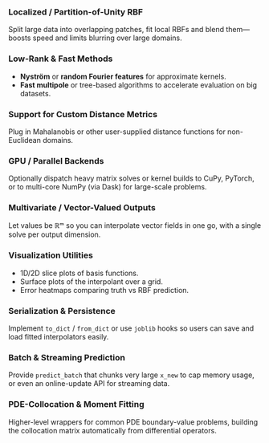 ### Localized / Partition-of-Unity RBF

Split large data into overlapping patches, fit local RBFs and blend them—boosts speed and limits blurring over large domains.

### Low-Rank & Fast Methods

- **Nyström** or **random Fourier features** for approximate kernels.  
- **Fast multipole** or tree-based algorithms to accelerate evaluation on big datasets.

### Support for Custom Distance Metrics

Plug in Mahalanobis or other user-supplied distance functions for non-Euclidean domains.

### GPU / Parallel Backends

Optionally dispatch heavy matrix solves or kernel builds to CuPy, PyTorch, or to multi-core NumPy (via Dask) for large-scale problems.

### Multivariate / Vector-Valued Outputs

Let values be ℝᵐ so you can interpolate vector fields in one go, with a single solve per output dimension.

### Visualization Utilities

- 1D/2D slice plots of basis functions.  
- Surface plots of the interpolant over a grid.  
- Error heatmaps comparing truth vs RBF prediction.

### Serialization & Persistence

Implement `to_dict` / `from_dict` or use `joblib` hooks so users can save and load fitted interpolators easily.

### Batch & Streaming Prediction

Provide `predict_batch` that chunks very large `x_new` to cap memory usage, or even an online-update API for streaming data.

### PDE-Collocation & Moment Fitting

Higher-level wrappers for common PDE boundary-value problems, building the collocation matrix automatically from differential operators.
